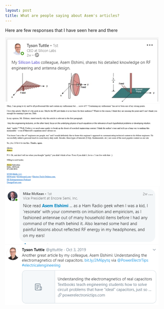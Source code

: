 ```yaml
---
layout: post
title: What are people saying about Asem's articles?
---
```


Here are few responses that I have seen here and there 

<img src="/images/TyssonAntenna.png" width="500">

<br>

<img src="/images/AimeeMaxwell1.png" width="800">

<br>

<img src="/images/MikeAntenna1.png" width="500">

<br>

<img src="/images/TyssonCap.png" width="500">